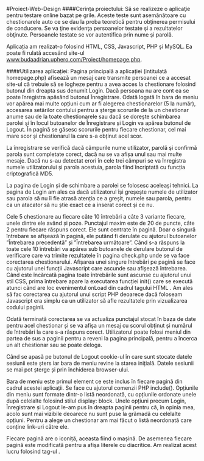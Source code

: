 #Proiect-Web-Design
####Cerința proiectului:
Să se realizeze o aplicaţie pentru testare online bazat pe grile. Aceste teste sunt asemănătoare cu chestionarele auto ce se dau la proba teoretică pentru obținerea permisului de conducere. Se va ţine evidenţa persoanelor  testate şi a rezultatelor obţinute. Persoanele testate se vor autentifica prin nume şi parolă. 

Aplicația am realizat-o folosind HTML, CSS, Javascript, PHP și MySQL. Ea poate fi rulată accesând site-ul www.budaadrian.uphero.com/Proiect/homepage.php.

####Utilizarea aplicației:
Pagina principală a aplicației (intitulată homepage.php) afisează un mesaj care transmite persoanei ce a accesat site-ul că trebuie să se logheze pentru a avea acces la chestionare folosind butonul din dreapta sus denumit Login. Dacă persoana nu are cont ea se poate înregistra apăsând butonul Înregistrare. Odată logată în bara de meniu vor apărea mai multe opțiuni cum ar fi alegerea chestionarelor (5 la număr), accesarea setărilor contului pentru a șterge scorurile de la un chestionar anume sau de la toate chestionarele sau dacă se dorește schimbarea parolei și în locul butoanelor de Înregistrare și Login va apărea butonul de Logout. În pagină se găsesc scorurile pentru fiecare chestionar, cel mai mare scor și chestionarul la care s-a obținut acel scor.

La înregistrare se verifică dacă câmpurile nume utilizator, parolă și confirmă parola sunt completate corect, dacă nu se va afișa unul sau mai multe mesaje. Dacă nu s-au detectat erori în cele trei câmpuri se va înregistra numele utilizatorului și parola acestuia, parola fiind încriptată cu funcția criptografică MD5. 

La pagina de Login și de schimbare a parolei se folosesc aceleași tehnici. La pagina de Login am ales ca dacă utilizatorul își greșește numele de utilizator sau parola să nu îi fie atrasă atenția ce a greșit, numele sau parola, pentru ca un atacator să nu știe exact ce a inserat corect și ce nu. 

Cele 5 chestionare au fiecare câte 10 întrebări a câte 3 variante fiecare, unele dintre ele având și poze. Punctajul maxim este de 20 de puncte, câte 2 pentru fiecare răspuns corect. Ele sunt centrate în pagină. Doar o singură întrebare se afișează în pagină, ele putând fi derulate cu ajutorul butoanelor ”Întrebarea precedentă” și ”Întrebarea următoare”. Când s-a răspuns la toate cele 10 întrebări va apărea sub butoanele de derulare butonul de verificare care va trimite rezultatele în pagina check.php unde se va face corectarea chestionarului. Afișarea unei singure întrebări pe pagină se face cu ajutorul unei funcții Javascript care ascunde sau afișează întrebarea. Când este încărcată pagina toate întrebările sunt ascunse cu ajutorul unui stil CSS, prima întrebare apare la executarea funcției init() care se execută atunci când are loc evenimentul onLoad din cadrul tagului HTML <body>. Am ales să fac corectarea cu ajutorul unui script PHP deoarece dacă foloseam Javascript era simplu ca un utilizator să afle rezultatele prin vizualizarea codului paginii.

Odată terminată corectarea se va actualiza punctajul stocat în baza de date pentru acel chestionar și se va afișa un mesaj cu scorul obținut și numărul de întrebări la care s-a răspuns corect. Utilizatorul poate folosi meniul din partea de sus a paginii pentru a reveni la pagina principală, pentru a încerca un alt chestionar sau se poate deloga.

Când se apasă pe butonul de Logout cookie-ul în care sunt stocate datele sesiunii este șters iar bara de meniu revine la starea inițială. Datele sesiunii se mai pot șterge și prin închiderea browser-ului.

Bara de meniu este primul element ce este inclus în fiecare pagină din cadrul acestei aplicații. Se face cu ajutorul comenzii PHP include(). Opțiunile din meniu sunt formate dintr-o listă neordonată, cu opțiunile ordonate unele după celelalte folosind stilul display: block. Unele opțiuni precum Login, Înregistrare și Logout le-am pus în dreapta paginii pentru că, în opinia mea, acolo sunt mai vizibile deoarece nu sunt puse la grămadă cu celelalte opțiuni. Pentru a alege un chestionar am mai făcut o listă neordonată care conține link-uri către ele.

Fiecare pagină are o iconiță, aceasta fiind o mașină. De asemenea fiecare pagină este modificată pentru a afișa literele cu diacritice. Am realizat acest lucru folosind tag-ul <meta charset = ”utf-8”>. 
